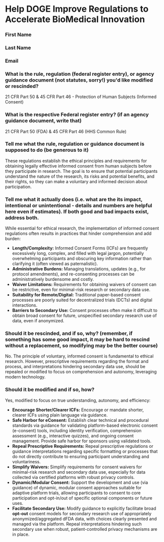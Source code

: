 # Help DOGE Improve Regulations to Accelerate BioMedical Innovation

### First Name

### Last Name

### Email

### What is the rule, regulation (federal register entry), or agency guidance document (not statutes, sorry!) you'd like modified or rescinded?

21 CFR Part 50 & 45 CFR Part 46 - Protection of Human Subjects (Informed Consent)

### What is the respective Federal register entry? (if an agency guidance document, write that)

21 CFR Part 50 (FDA) & 45 CFR Part 46 (HHS Common Rule)

### Tell me what the rule, regulation or guidance document is supposed to do (be generous to it)

These regulations establish the ethical principles and requirements for obtaining legally effective informed consent from human subjects before they participate in research. The goal is to ensure that potential participants understand the nature of the research, its risks and potential benefits, and their rights, so they can make a voluntary and informed decision about participation.

### Tell me what it actually does (i.e. what are the its impact, intentional or unintentional - details and numbers are helpful here even if estimates). If both good and bad impacts exist, address both.

While essential for ethical research, the implementation of informed consent regulations often results in practices that hinder comprehension and add burden:
*   **Length/Complexity:** Informed Consent Forms (ICFs) are frequently excessively long, complex, and filled with legal jargon, potentially overwhelming participants and obscuring key information rather than clarifying it (often viewed as paternalistic).
*   **Administrative Burdens:** Managing translations, updates (e.g., for protocol amendments), and re-consenting processes can be administratively burdensome and costly.
*   **Waiver Limitations:** Requirements for obtaining waivers of consent can be restrictive, even for minimal-risk research or secondary data use.
*   **Suitability for Remote/Digital:** Traditional paper-based consent processes are poorly suited for decentralized trials (DCTs) and digital interactions.
*   **Barriers to Secondary Use:** Consent processes often make it difficult to obtain broad consent for future, unspecified secondary research use of data, even if anonymized.

### Should it be rescinded, and if so, why? (remember, if something has some good impact, it may be hard to rescind without a replacement, so modifying may be the better course)

No. The principle of voluntary, informed consent is fundamental to ethical research. However, prescriptive requirements regarding the format and process, and interpretations hindering secondary data use, should be repealed or modified to focus on comprehension and autonomy, leveraging modern technology.

### Should it be modified and if so, how?

Yes, modified to focus on true understanding, autonomy, and efficiency:
*   **Encourage Shorter/Clearer ICFs:** Encourage or mandate shorter, clearer ICFs using plain language via guidance.
*   **Safe Harbor for eConsent:** Establish clear technical and procedural standards via guidance for validating platform-based electronic consent (e-consent) tools, including identity verification, comprehension assessment (e.g., interactive quizzes), and ongoing consent management. Provide safe harbor for sponsors using validated tools.
*   **Repeal Prescriptive Requirements:** Repeal prescriptive regulations or guidance interpretations regarding specific formatting or processes that do not directly contribute to ensuring participant understanding and voluntariness.
*   **Simplify Waivers:** Simplify requirements for consent waivers for minimal-risk research and secondary data use, especially for data collected via certified platforms with robust privacy controls.
*   **Dynamic/Modular Consent:** Support the development and use (via guidance) of dynamic, modular consent approaches suitable for adaptive platform trials, allowing participants to consent to core participation and opt-in/out of specific optional components or future uses.
*   **Facilitate Secondary Use:** Modify guidance to explicitly facilitate broad **opt-out** consent models for secondary research use of appropriately anonymized/aggregated dFDA data, with choices clearly presented and managed via the platform. Repeal interpretations hindering such secondary use when robust, patient-controlled privacy mechanisms are in place. 